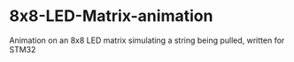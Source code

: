 # 8x8-LED-Matrix-animation
Animation on an 8x8 LED matrix simulating a string being pulled, written for STM32
